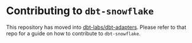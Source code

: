 # Contributing to `dbt-snowflake`

This repository has moved into [dbt-labs/dbt-adapters](https://www.github.com/dbt-labs/dbt-adapters).
Please refer to that repo for a guide on how to contribute to `dbt-snowflake`.
